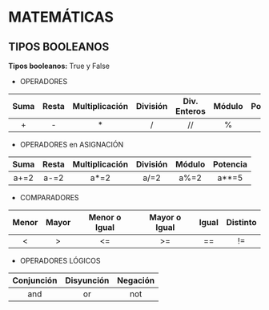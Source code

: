 # MATEMÁTICAS

## TIPOS BOOLEANOS

**Tipos booleanos:** True y False

+ OPERADORES

| Suma | Resta | Multiplicación | División | Div. Enteros | Módulo | Potencia |
| :--: | :--: | :--: | :--: | :--: | :--: | :--: |
| + | - | * | / | // | % | ** |
   
   
   
+ OPERADORES en ASIGNACIÓN

| Suma | Resta | Multiplicación | División | Módulo | Potencia |
| :--: | :--: | :--: | :--: | :--: | :--: |
| a+=2 | a-=2 | a*=2 | a/=2 | a%=2 | a**=5 |
    
      
       
        
  
+ COMPARADORES

| Menor | Mayor | Menor o Igual | Mayor o Igual | Igual | Distinto | 
| :--: | :--: | :--: | :--: | :--: | :--: |
| < | > | <= | >= | == | != |
    
      
      
  
+ OPERADORES LÓGICOS

| Conjunción | Disyunción | Negación | 
| :--: | :--: | :--: |
| and | or | not |
  
  

